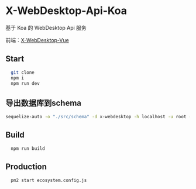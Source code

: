 # X-WebDesktop-Api-Koa

基于 Koa 的 WebDesktop Api 服务

前端：[X-WebDesktop-Vue](https://github.com/OXOYO/X-WebDesktop-Vue)

## Start

```bash
  git clone
  npm i
  npm run dev
```

## 导出数据库到schema

```bash
sequelize-auto -o "./src/schema" -d x-webdesktop -h localhost -u root -p 3306 -e mysql
```

## Build

```bash
  npm run build
```

## Production

```bash
  pm2 start ecosystem.config.js
```
